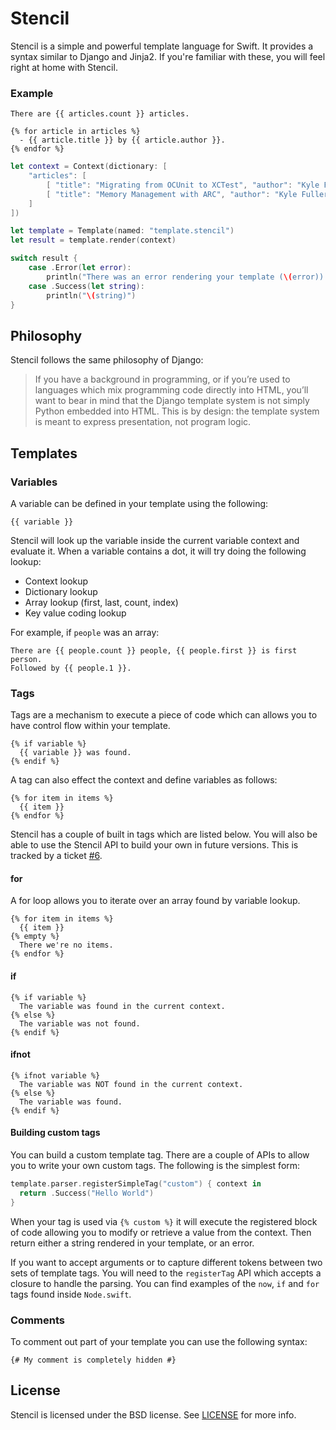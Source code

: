 Stencil
=======

Stencil is a simple and powerful template language for Swift. It provides a
syntax similar to Django and Jinja2. If you're familiar with these, you will
feel right at home with Stencil.

### Example

```html+django
There are {{ articles.count }} articles.

{% for article in articles %}
  - {{ article.title }} by {{ article.author }}.
{% endfor %}
```

```swift
let context = Context(dictionary: [
    "articles": [
        [ "title": "Migrating from OCUnit to XCTest", "author": "Kyle Fuller" ],
        [ "title": "Memory Management with ARC", "author": "Kyle Fuller" ],
    ]
])

let template = Template(named: "template.stencil")
let result = template.render(context)

switch result {
    case .Error(let error):
        println("There was an error rendering your template (\(error)).")
    case .Success(let string):
        println("\(string)")
}
```

## Philosophy

Stencil follows the same philosophy of Django:

> If you have a background in programming, or if you’re used to languages which
> mix programming code directly into HTML, you’ll want to bear in mind that the
> Django template system is not simply Python embedded into HTML. This is by
> design: the template system is meant to express presentation, not program
> logic.

## Templates

### Variables

A variable can be defined in your template using the following:

```html+django
{{ variable }}
```

Stencil will look up the variable inside the current variable context and
evaluate it. When a variable contains a dot, it will try doing the
following lookup:

- Context lookup
- Dictionary lookup
- Array lookup (first, last, count, index)
- Key value coding lookup

For example, if `people` was an array:

```html+django
There are {{ people.count }} people, {{ people.first }} is first person.
Followed by {{ people.1 }}.
```

### Tags

Tags are a mechanism to execute a piece of code which can allows you to have
control flow within your template.

```html+django
{% if variable %}
  {{ variable }} was found.
{% endif %}
```

A tag can also effect the context and define variables as follows:

```html+django
{% for item in items %}
  {{ item }}
{% endfor %}
```

Stencil has a couple of built in tags which are listed below. You will also be
able to use the Stencil API to build your own in future versions. This is
tracked by a ticket [#6](https://github.com/kylef/Stencil/issues/6).

#### for

A for loop allows you to iterate over an array found by variable lookup.

```html+django
{% for item in items %}
  {{ item }}
{% empty %}
  There we're no items.
{% endfor %}
```

#### if

```html+django
{% if variable %}
  The variable was found in the current context.
{% else %}
  The variable was not found.
{% endif %}
```

#### ifnot

```html+django
{% ifnot variable %}
  The variable was NOT found in the current context.
{% else %}
  The variable was found.
{% endif %}
```

#### Building custom tags

You can build a custom template tag. There are a couple of APIs to allow
you to write your own custom tags. The following is the simplest form:

```swift
template.parser.registerSimpleTag("custom") { context in
  return .Success("Hello World")
}
```

When your tag is used via `{% custom %}` it will execute the registered block
of code allowing you to modify or retrieve a value from the context. Then
return either a string rendered in your template, or an error.

If you want to accept arguments or to capture different tokens between two sets
of template tags. You will need to the `registerTag` API which accepts a
closure to handle the parsing. You can find examples of the `now`, `if` and
`for` tags found inside `Node.swift`.

### Comments

To comment out part of your template you can use the following syntax:

```html+django
{# My comment is completely hidden #}
```

## License

Stencil is licensed under the BSD license. See [LICENSE](LICENSE) for more
info.

